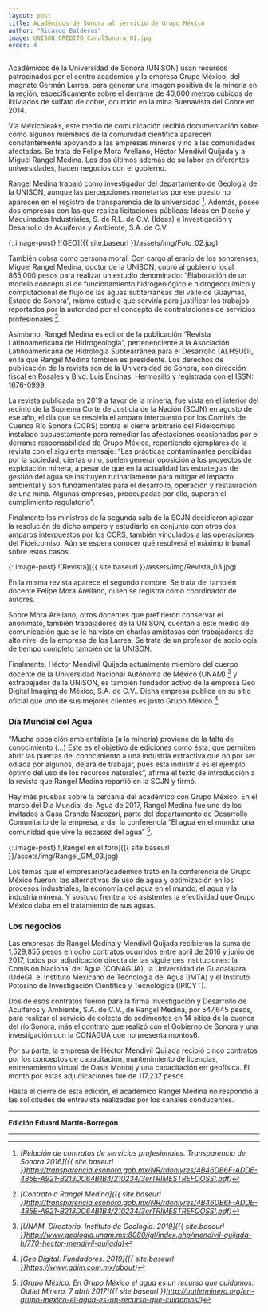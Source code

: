 ```yaml
---
layout: post
title: Académicos de Sonora al servicio de Grupo México
author: "Ricardo Balderas"
image: UNISON_CŔEDITO_CanalSonora_01.jpg
order: 4
---
```


Académicos de la Universidad de Sonora (UNISON) usan recursos patrocinados por el centro académico y la empresa Grupo México, del magnate Germán Larrea, para generar una imagen positiva de la minería en la región, específicamente sobre el derrame de 40,000 metros cúbicos de lixiviados de sulfato de cobre, ocurrido en la mina Buenavista del Cobre en 2014. 

Vía Méxicoleaks, este medio de comunicación recibió documentación sobre cómo algunos miembros de la comunidad científica aparecen constantemente apoyando a las empresas mineras y no a las comunidades afectadas. Se trata de Felipe Mora Arellano, Héctor Mendivil Quijada y a Miguel Rangel Medina. Los dos últimos además de su labor en diferentes universidades, hacen negocios con el gobierno.

Rangel Medina trabajó como investigador del departamento de Geología de la UNISON, aunque las percepciones monetarias por ese puesto no aparecen en el registro de transparencia de la universidad [^nota1]. Además, posee dos empresas con las que realiza licitaciones públicas: Ideas en Diseño y Maquinados Industriales, S. de R.L. de C.V. (Ideas) e Investigación y Desarrollo de Acuíferos y Ambiente, S.A. de C.V. 

{:.image-post}
![GEO]({{ site.baseurl }}/assets/img/Foto_02.jpg)

También cobra como persona moral. Con cargo al erario de los sonorenses, Miguel Rangel Medina, doctor de la UNISON, cobró al gobierno local 865,000 pesos para realizar un estudio denominado: “Elaboración de un modelo conceptual de funcionamiento hidrogeológico e hidrogeoquímico y computacional de flujo de las aguas subterráneas del valle de Guaymas, Estado de Sonora”, mismo estudio que serviría para justificar los trabajos reportados por la autoridad por el concepto de contrataciones de servicios profesionales [^nota2].

Asimismo, Rangel Medina es editor de la publicación “Revista Latinoamericana de Hidrogeología”, pertenenciente a la Asociación Latinoamericana de Hidrología Subtearránea para el Desarrollo (ALHSUD), en la que Rangel Medina también es presidente.  Los derechos de publicación de la revista son de la Universidad de Sonora, con dirección fiscal en Rosales y Blvd. Luis Encinas, Hermosillo y registrada con el ISSN: 1676-0999. 

La revista publicada en 2019 a favor de la minería, fue vista en el interior del recinto de la Suprema Corte de Justicia de la Nación (SCJN) en agosto de ese año, el día que se resolvía el amparo interpuesto por los Comités de Cuenca Río Sonora (CCRS) contra el cierre arbitrario del Fideicomiso instalado supuestamente para remediar las afectaciones ocasionadas por el derrame responsabilidad de  Grupo México, repartiendo ejemplares de la revista con el siguiente mensaje: “Las prácticas contaminantes percibidas por la sociedad, ciertas o no, suelen generar oposición a los proyectos de explotación minera, a pesar de que en la actualidad las estrategias de gestión del agua se instituyen rutinariamente para mitigar el impacto ambiental y son fundamentales para el desarrollo, operación y restauración de una mina. Algunas empresas, preocupadas por ello, superan el cumplimiento regulatorio”.

Finalmente los ministros de la segunda sala de la SCJN decidieron aplazar la resolución de dicho amparo y estudiarlo en conjunto con otros dos amparos interpuestos por los CCRS, también vinculados a las operaciones del Fideicomiso. Aún se espera conocer qué resolverá el máximo tribunal sobre estos casos.

{:.image-post}
![Revista]({{ site.baseurl }}/assets/img/Revista_03.jpg)

En la misma revista aparece el segundo nombre. Se trata del también docente Felipe Mora Arellano, quien se registra como coordinador de autores.

Sobre Mora Arellano, otros docentes que prefirieron conservar el anonimato, también trabajadores de la UNISON, cuentan a este medio de comunicación que se le ha visto en charlas amistosas con trabajadores de alto nivel de la empresa de los Larrea. Se trata de un profesor de sociología de tiempo completo también de la UNISON.

Finalmente, Héctor Mendivil Quijada actualmente miembro del cuerpo docente de la Universidad Nacional Autónoma de México (UNAM) [^nota3] y extrabajador de la UNISON, es también fundador activo de la empresa Geo Digital Imaging de México, S.A. de C.V.. Dicha empresa publica en su sitio oficial que uno de sus mejores clientes es justo Grupo México [^nota4].

### Día Mundial  del Agua

“Mucha oposición ambientalista (a la minería) proviene de la falta de conocimiento (…) Este es el objetivo de ediciones como ésta, que permiten abrir las puertas del conocimiento a una industria extractiva que no por ser odiada por algunos, dejará de trabajar, pues esta industria es el ejemplo óptimo del uso de los recursos naturales”, afirma el texto de introducción a la revista que Rangel Medina repartió en la SCJN y firmó. 

Hay más pruebas sobre la cercanía del académico con Grupo México. En el marco del Día Mundial del Agua de 2017, Rangel Medina fue uno de los invitados a Casa Grande Nacozari, parte del departamento de Desarrollo Comunitario de la empresa, a dar la conferencia “El agua en el mundo: una comunidad que vive la escasez del agua” [^nota5].

{:.image-post}
![Rangel en el foro]({{ site.baseurl }}/assets/img/Rangel_GM_03.jpg)

Los temas que el empresario/académico trató en la conferencia de Grupo México fueron: las alternativas de uso de agua y optimización en los procesos industriales, la economía del agua en el mundo, el agua y la industria minera. Y sostuvo frente a los asistentes la efectividad que Grupo México daba en el tratamiento de sus aguas. 
 
### Los negocios

Las empresas de Rangel Medina y Mendivil Quijada recibieron la suma de 1,529,855 pesos en ocho contratos ocurridos entre abril de 2016 y junio de 2017, todos por adjudicación directa de las siguientes instituciones: la Comisión Nacional del Agua (CONAGUA), la Universidad de Guadalajara (UdeG), el Instituto Mexicano de Tecnología del Agua (IMTA) y el Instituto Potosino de Investigación Científica y Tecnológica (IPICYT).

Dos de esos contratos fueron para la firma Investigación y Desarrollo de Acuíferos y Ambiente, S.A. de C.V., de Rangel Medina, por 547,645 pesos, para realizar el servicio de colecta de sedimentos en 14 sitios de la cuenca del río Sonora, más el contrato que realizó con el Gobierno de Sonora y una investigación con la CONAGUA que no presenta montos6.

Por su parte, la empresa de Héctor Mendivil Quijada recibió cinco contratos por los conceptos de capacitación, mantenimiento de licencias, entrenamiento virtual de Oasis Montaj y una capacitación en geofísica. El monto por estas adjudicaciones fue de 117,237 pesos.

Hasta el cierre de esta edición, el académico Rangel Medina no respondió a las solicitudes de entrevista realizadas por los canales conducentes.

---

**Edición Eduard Martín-Borregón**

---

[^nota1]: *[Relación de contratos de servicios profesionales. Transparencia de Sonora.2016]({{ site.baseurl }}http://transparencia.esonora.gob.mx/NR/rdonlyres/4B46DB6F-ADDE-485E-A921-B213DC64B1B4/210234/3erTRIMESTREFOOSSI.pdf)*
[^nota2]: *[Contrato a Rangel Medina]({{ site.baseurl }}http://transparencia.esonora.gob.mx/NR/rdonlyres/4B46DB6F-ADDE-485E-A921-B213DC64B1B4/210234/3erTRIMESTREFOOSSI.pdf)*
[^nota3]: *[UNAM. Directorio. Instituto de Geología. 2019]({{ site.baseurl }}http://www.geologia.unam.mx:8080/igl/index.php/mendivil-quijada-h/770-hector-mendivil-quijada)*
[^nota4]: *[Geo Digital. Fundadores. 2019]({{ site.baseurl }}https://www.gdim.com.mx/about)*
[^nota5]: *[Grupo México. En Grupo México el agua es un recurso que cuidamos. Outlet Minero. 7 abril 2017]({{ site.baseurl }}http://outletminero.org/en-grupo-mexico-el-agua-es-un-recurso-que-cuidamos/)*

